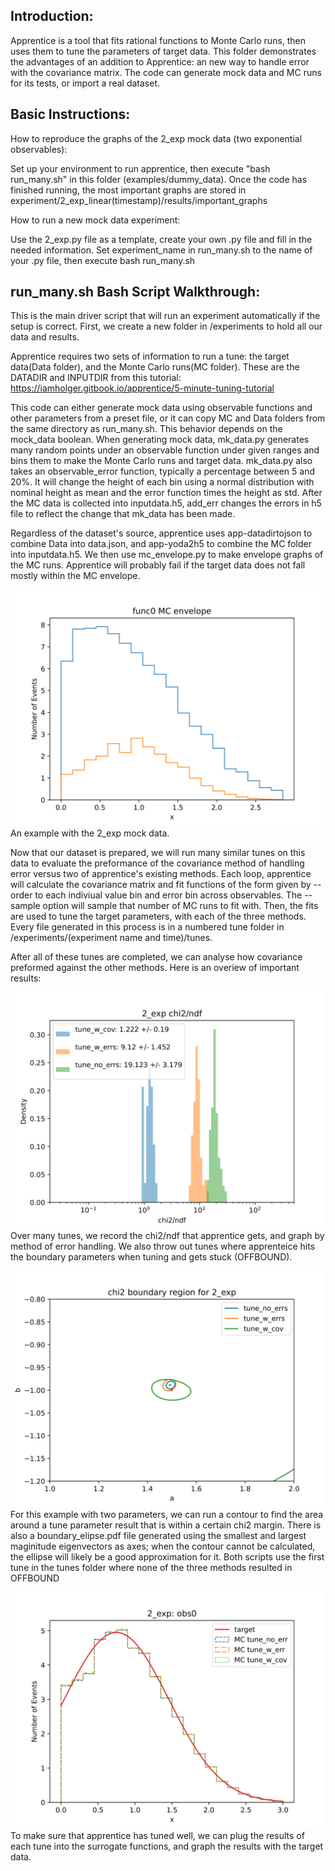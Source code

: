 Introduction:
-------
Apprentice is a tool that fits rational functions to Monte Carlo runs, then uses them to tune the parameters of target data. This folder demonstrates the advantages of an addition to Apprentice: an new way to handle error with the covariance matrix. The code can generate mock data and MC runs for its tests, or import a real dataset.

Basic Instructions:
-------

How to reproduce the graphs of the 2_exp mock data (two exponential observables):

Set up your environment to run apprentice, then execute "bash run_many.sh" in this folder (examples/dummy_data).
Once the code has finished running, the most important graphs are stored in experiment/2_exp_linear(timestamp)/results/important_graphs

How to run a new mock data experiment:

Use the 2_exp.py file as a template, create your own .py file and fill in the needed information. Set experiment_name in run_many.sh to the name of your .py file, then execute bash run_many.sh

run_many.sh Bash Script Walkthrough:
-------

This is the main driver script that will run an experiment automatically if the setup is correct. First, we create a new folder in /experiments to hold all our data and results.

Apprentice requires two sets of information to run a tune: the target data(Data folder), and the Monte Carlo runs(MC folder). These are the DATADIR and INPUTDIR from this tutorial: https://iamholger.gitbook.io/apprentice/5-minute-tuning-tutorial

This code can either generate mock data using observable functions and other parameters from a preset file, or it can copy MC and Data folders from the same directory as run_many.sh. This behavior depends on the mock_data boolean. When generating mock data, mk_data.py generates many random points under an observable function under given ranges and bins them to make the Monte Carlo runs and target data. mk_data.py also takes an observable_error function, typically a percentage between 5 and 20%. It will change the height of each bin using a normal distribution with nominal height as mean and the error function times the height as std. After the MC data is collected into inputdata.h5, add_err changes the errors in h5 file to reflect the change that mk_data has been made. 

Regardless of the dataset's source, apprentice uses app-datadirtojson to combine Data into data.json, and app-yoda2h5 to combine the MC folder into inputdata.h5. We then use mc_envelope.py to make envelope graphs of the MC runs. Apprentice will probably fail if the target data does not fall mostly within the MC envelope.

![mc_envelope example](experiments/2_exp_linear_07-28-2022_00:20:56/results/important_graphs/pngs/func0.png)
An example with the 2_exp mock data.

Now that our dataset is prepared, we will run many similar tunes on this data to evaluate the preformance of the covariance method of handling error versus two of apprentice's existing methods. Each loop, apprentice will calculate the covariance matrix and fit functions of the form given by --order to each indiviual value bin and error bin across observables. The --sample option will sample that number of MC runs to fit with. Then, the fits are used to tune the target parameters, with each of the three methods. Every file generated in this process is in a numbered tune folder in /experiments/(experiment name and time)/tunes. 

After all of these tunes are completed, we can analyse how covariance preformed against the other methods. Here is an overiew of important results:

![chi_2 graph example](experiments/2_exp_linear_07-28-2022_00:20:56/results/important_graphs/pngs/2_exp_every_offbound_chi2.png)
Over many tunes, we record the chi2/ndf that apprentice gets, and graph by method of error handling. We also throw out tunes where apprenteice hits the boundary parameters when tuning and gets stuck (OFFBOUND).

![boundary_contour example](experiments/2_exp_linear_07-28-2022_00:20:56/results/important_graphs/pngs/boundary_contour.png)
For this example with two parameters, we can run a contour to find the area around a tune parameter result that is within a certain chi2 margin. There is also a boundary_elipse.pdf file generated using the smallest and largest maginitude eigenvectors as axes; when the contour cannot be calculated, the ellipse will likely be a good approximation for it. Both scripts use the first tune in the tunes folder where none of the three methods resulted in OFFBOUND

![validation example](experiments/2_exp_linear_07-28-2022_00:20:56/results/important_graphs/pngs/2_exp_obs0_tune_validation.png)
To make sure that apprentice has tuned well, we can plug the results of each tune into the surrogate functions, and graph the results with the target data.
